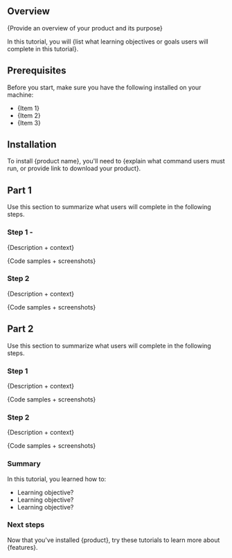 ## Overview

{Provide an overview of your product and its purpose}

In this tutorial, you will {list what learning objectives or goals users will complete in this tutorial}.

## Prerequisites

Before you start, make sure you have the following installed on your machine:

* {Item 1}
* {Item 2}
* {Item 3}

## Installation

To install {product name}, you'll need to {explain what command users must run, or provide link to download your product}.

## Part 1

Use this section to summarize what users will complete in the following steps.

### Step 1 -

{Description + context}

{Code samples + screenshots}

### Step 2

{Description + context}

{Code samples + screenshots}
## Part 2

Use this section to summarize what users will complete in the following steps.

### Step 1

{Description + context}

{Code samples + screenshots}

### Step 2

{Description + context}

{Code samples + screenshots}

### Summary

In this tutorial, you learned how to:

* Learning objective?
* Learning objective?
* Learning objective?

### Next steps

Now that you've installed {product}, try these tutorials to learn more about {features}.